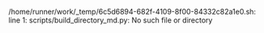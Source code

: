 /home/runner/work/_temp/6c5d6894-682f-4109-8f00-84332c82a1e0.sh: line 1: scripts/build_directory_md.py: No such file or directory
